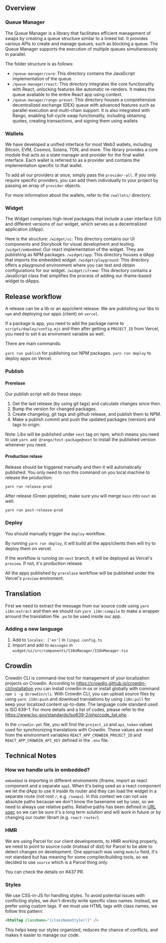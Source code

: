 ## Overview

### Queue Manager

The Queue Manager is a library that facilitates efficient management of swaps by creating a queue structure similar to a linked list. It provides various APIs to create and manage queues, such as blocking a queue. The Queue Manager supports the execution of multiple queues simultaneously in parallel.

The folder structure is as follows:

- `/queue-manager/core`: This directory contains the JavaScript implementation of the queue.
- `/queue-manager/react`: This directory integrates the core functionality with React, unlocking features like automatic re-renders. It makes the queue available to the entire React app using context.
- `/queue-manager/rango-preset`: This directory houses a comprehensive decentralized exchange (DEX) queue with advanced features such as parallel execution and multi-chain support. It is also integrated with Rango, enabling full-cycle swap functionality, including obtaining quotes, creating transactions, and signing them using wallets

### Wallets

We have developed a unified interface for most Web3 wallets, including Bitcoin, EVM, Cosmos, Solana, TON, and more. The library provides a core module that acts as a state manager and provider for the final wallet interface. Each wallet is referred to as a provider and contains the implementation specific to that wallet.

To add all our providers at once, simply pass the `provider-all`. If you only require specific providers, you can add them individually to your project by passing an array of `provider` objects.

For more information about the wallets, refer to the `/wallets/` directory.

### Widget

The Widget comprises high-level packages that include a user interface (UI) and different versions of our widget, which serves as a decentralized application (dApp).

Here is the structure:
`/widget/ui`: This directory contains our UI components and Storybook for visual development and testing.
`/widget/embedded`: Our react implementation of the widget. They are publishing as NPM packages.
`/widget/app`: This directory houses a dApp that imports the embedded widget.
`/widget/playground`: This directory offers a playground environment where you can test and obtain configurations for our widget.
`/widget/iframe`: This directory contains a JavaScript class that simplifies the process of adding our iframe-based widget to dApps.


## Release workflow

A release can be a lib or an app/client release. We are publishing our libs to `npm` and deploying our apps (client) on `vercel`.

If a package is app, you need to add the package name to `scripts/deploy/config.mjs` and then after getting a `PROJECT_ID` from Vercel, you need to set it as enviroment variable as well.

There are main commands:

`yarn run publish` for publishing our NPM packages.
`yarn run deploy` to deploy apps on Vercel.

### Publish

#### Prerelase

Our publish script will do these steps:

1. Get the last release (by using git tags) and calculate changes since then.
2. Bump the version for changed packages.
3. Create changelog, git tags and github release, and publish them to NPM.
4. Make a publish commit and push the updated packages (version) and tags to origin.

Note:
Libs will be published under `next` tag on npm, which means you need to use `yarn add @rango/test-package@next` to install the published version whenever you need.

#### Production relase

Release should be triggered manually and then it will automatically published. You only need to run this command on you local machine to release the production:

`yarn run release-prod`

After release (Green pipleline), make sure you will merge `main` into `next` as well. 

`yarn run post-release-prod`

### Deploy

You should manually trigger the `deploy` workflow.

By running `yarn run deploy`, it will build all the apps/clients then will try to deploy them on vercel.

If the workflow is running on `next` branch, it will be deployed as Vercel's `preview`. If not, it's production release.

All the apps published by `prerelase` workflow will be published under the Vercel's `preview` enviroment.

## Translation

First we need to extract the message from our source code using `yarn i18n:extract` and then we should run `yarn i18n:compile` to make a wrapper arround the translation file `.po` to be used inside our app.

### Adding a new language

1. Add to `locales: ['en']` in `lingui.config.ts`
2. Import and add to `messages` in `widget/ui/src/components/I18nManager/I18nManager.tsx`

## Crowdin

Crowdin CLI is command-line tool for management of your localization projects on Crowdin. According to https://crowdin.github.io/crowdin-cli/installation you can install crowdin in os or install globally with command `npm i -g @crowdin/cli`. With Crowdin CLI, you can upload source files by using `yarn i18n:push` and download translations by using `i18n:pull` for keep your localized content up-to-date.
The language code standard used is ISO 639-1. For more details and a list of codes, please refer to the https://www.loc.gov/standards/iso639-2/php/code_list.php .

In the `crowdin.yml` file, you will find the `project_id` and `api_token` values used for synchronizing translations with Crowdin. These values are read from the environment variables `REACT_APP_CROWDIN_PROJECT_ID` and `REACT_APP_CROWDIN_API_KEY` defined in the `.env` file.

## Technical Notes

### How we handle urls in embedded?

`embedded` is importing in different enviroments (iframe, import as react component and a separate `app`). When it's being used as a react component we let the dApp to use it inside its router and they can load the widget in a separate route (not root `/`, e.g. `/swaps`). In this context we can not use absolute paths because we don't know the basename set by user, so we need to always use relative paths. Relative paths has been defined in [URL spec](https://url.spec.whatwg.org/#urls) so we can be sure it's a long term solution and will work in future or by changing our router librart (e.g. `react-router`).

### HMR

We are using Parcel for our client developments, to HMR working properly, we need to point to source code (instead of dist) for Parcel to be able to detect changes on development. One approach was using `module` field, it's not standard but has meaning for some compiler/building tools, so we decided to use `source` which is a Parcel thing only.

You can check the details on #437 PR.

### Styles

We use CSS-in-JS for handling styles. To avoid potential issues with conflicting styles, we don't directly write specific class names. Instead, we prefer using custom tags. If we must use HTML tags with class names, we follow this pattern:

````html
<htmlTag className="{classNameStyle()}" />
````
 This helps keep our styles organized, reduces the chance of conflicts, and makes it easier to manage our code.
